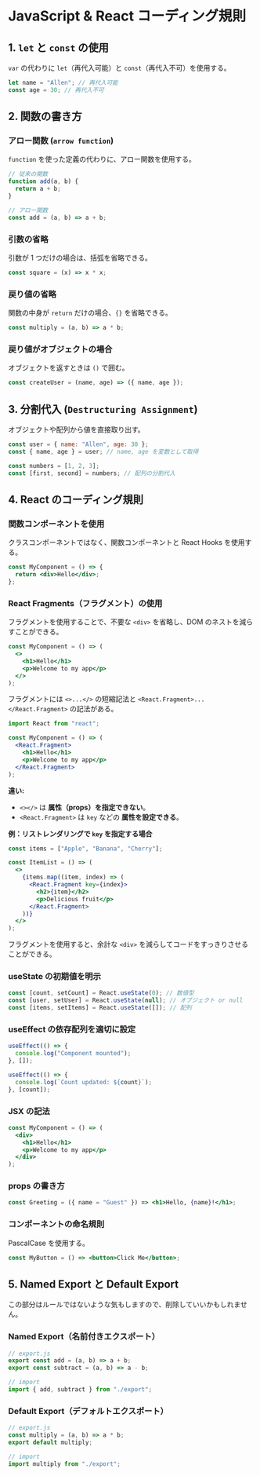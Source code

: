 # JavaScript & React コーディング規則

## 1. `let` と `const` の使用

`var` の代わりに `let`（再代入可能）と `const`（再代入不可）を使用する。

```javascript
let name = "Allen"; // 再代入可能
const age = 30; // 再代入不可
```

## 2. 関数の書き方

### アロー関数 (`arrow function`)

`function` を使った定義の代わりに、アロー関数を使用する。

```javascript
// 従来の関数
function add(a, b) {
  return a + b;
}

// アロー関数
const add = (a, b) => a + b;
```

### 引数の省略

引数が 1 つだけの場合は、括弧を省略できる。

```javascript
const square = (x) => x * x;
```

### 戻り値の省略

関数の中身が `return` だけの場合、`{}` を省略できる。

```javascript
const multiply = (a, b) => a * b;
```

### 戻り値がオブジェクトの場合

オブジェクトを返すときは `()` で囲む。

```javascript
const createUser = (name, age) => ({ name, age });
```

## 3. 分割代入 (`Destructuring Assignment`)

オブジェクトや配列から値を直接取り出す。

```javascript
const user = { name: "Allen", age: 30 };
const { name, age } = user; // name, age を変数として取得

const numbers = [1, 2, 3];
const [first, second] = numbers; // 配列の分割代入
```

## 4. React のコーディング規則

### 関数コンポーネントを使用

クラスコンポーネントではなく、関数コンポーネントと React Hooks を使用する。

```jsx
const MyComponent = () => {
  return <div>Hello</div>;
};
```

### React Fragments（フラグメント）の使用

フラグメントを使用することで、不要な `<div>` を省略し、DOM のネストを減らすことができる。

```jsx
const MyComponent = () => (
  <>
    <h1>Hello</h1>
    <p>Welcome to my app</p>
  </>
);
```

フラグメントには `<>...</>` の短縮記法と `<React.Fragment>...</React.Fragment>` の記法がある。

```jsx
import React from "react";

const MyComponent = () => (
  <React.Fragment>
    <h1>Hello</h1>
    <p>Welcome to my app</p>
  </React.Fragment>
);
```

**違い:**

- `<></>` は **属性（props）を指定できない**。
- `<React.Fragment>` は `key` などの **属性を設定できる**。

**例：リストレンダリングで `key` を指定する場合**

```jsx
const items = ["Apple", "Banana", "Cherry"];

const ItemList = () => (
  <>
    {items.map((item, index) => (
      <React.Fragment key={index}>
        <h2>{item}</h2>
        <p>Delicious fruit</p>
      </React.Fragment>
    ))}
  </>
);
```

フラグメントを使用すると、余計な `<div>` を減らしてコードをすっきりさせることができる。

### useState の初期値を明示

```jsx
const [count, setCount] = React.useState(0); // 数値型
const [user, setUser] = React.useState(null); // オブジェクト or null
const [items, setItems] = React.useState([]); // 配列
```

### useEffect の依存配列を適切に設定

```jsx
useEffect(() => {
  console.log("Component mounted");
}, []);

useEffect(() => {
  console.log(`Count updated: ${count}`);
}, [count]);
```

### JSX の記法

```jsx
const MyComponent = () => (
  <div>
    <h1>Hello</h1>
    <p>Welcome to my app</p>
  </div>
);
```

### props の書き方

```jsx
const Greeting = ({ name = "Guest" }) => <h1>Hello, {name}!</h1>;
```

### コンポーネントの命名規則

PascalCase を使用する。

```jsx
const MyButton = () => <button>Click Me</button>;
```

## 5. Named Export と Default Export

この部分はルールではないような気もしますので、削除していいかもしれません。

### Named Export（名前付きエクスポート）

```javascript
// export.js
export const add = (a, b) => a + b;
export const subtract = (a, b) => a - b;
```

```javascript
// import
import { add, subtract } from "./export";
```

### Default Export（デフォルトエクスポート）

```javascript
// export.js
const multiply = (a, b) => a * b;
export default multiply;
```

```javascript
// import
import multiply from "./export";
```
